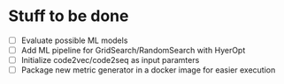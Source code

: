 # Stuff to be done

- [ ] Evaluate possible ML models
- [ ] Add ML pipeline for GridSearch/RandomSearch with HyerOpt
- [ ] Initialize code2vec/code2seq as input paramters 
- [ ] Package new metric generator in a docker image for easier execution 